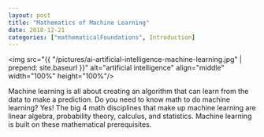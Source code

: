 ```yaml
---
layout: post
title: "Mathematics of Machine Learning"
date: 2018-12-21
categories: ["mathematicalFoundations", Introduction]
---
```


<img src="{{ "/pictures/ai-artificial-intelligence-machine-learning.jpg" | prepend: site.baseurl }}" alt="artificial intelligence" align="middle" width="100%" height="100%"/>

Machine learning is all about creating an algorithm that can learn from the data to make a prediction. Do you need to know math to do machine learning? Yes! The big 4 math disciplines that make up machine learning are linear algebra, probability theory, calculus, and statistics. Machine learning is built on these mathematical prerequisites.
